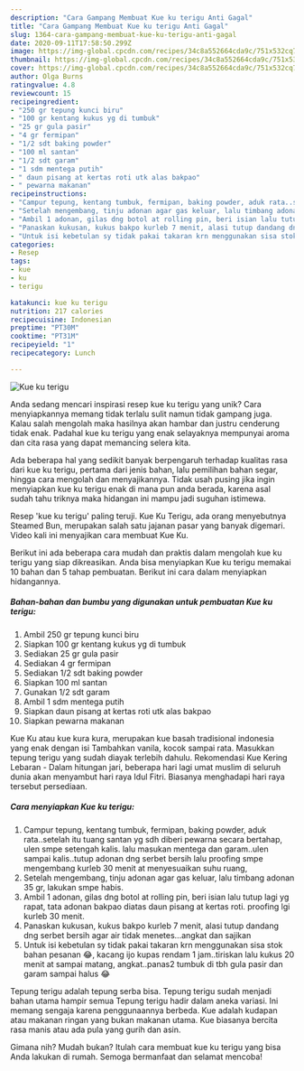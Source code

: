 ```yaml
---
description: "Cara Gampang Membuat Kue ku terigu Anti Gagal"
title: "Cara Gampang Membuat Kue ku terigu Anti Gagal"
slug: 1364-cara-gampang-membuat-kue-ku-terigu-anti-gagal
date: 2020-09-11T17:58:50.299Z
image: https://img-global.cpcdn.com/recipes/34c8a552664cda9c/751x532cq70/kue-ku-terigu-foto-resep-utama.jpg
thumbnail: https://img-global.cpcdn.com/recipes/34c8a552664cda9c/751x532cq70/kue-ku-terigu-foto-resep-utama.jpg
cover: https://img-global.cpcdn.com/recipes/34c8a552664cda9c/751x532cq70/kue-ku-terigu-foto-resep-utama.jpg
author: Olga Burns
ratingvalue: 4.8
reviewcount: 15
recipeingredient:
- "250 gr tepung kunci biru"
- "100 gr kentang kukus yg di tumbuk"
- "25 gr gula pasir"
- "4 gr fermipan"
- "1/2 sdt baking powder"
- "100 ml santan"
- "1/2 sdt garam"
- "1 sdm mentega putih"
- " daun pisang at kertas roti utk alas bakpao"
- " pewarna makanan"
recipeinstructions:
- "Campur tepung, kentang tumbuk, fermipan, baking powder, aduk rata..setelah itu tuang santan yg sdh diberi pewarna secara bertahap, ulen smpe setengah kalis. lalu masukan mentega dan garam..ulen sampai kalis..tutup adonan dng serbet bersih lalu proofing smpe mengembang kurleb 30 menit at menyesuaikan suhu ruang,"
- "Setelah mengembang, tinju adonan agar gas keluar, lalu timbang adonan 35 gr, lakukan smpe habis."
- "Ambil 1 adonan, gilas dng botol at rolling pin, beri isian lalu tutup lagi yg rapat, tata adonan bakpao diatas daun pisang at kertas roti. proofing lgi kurleb 30 menit."
- "Panaskan kukusan, kukus bakpo kurleb 7 menit, alasi tutup dandang dng serbet bersih agar air tidak menetes...angkat dan sajikan"
- "Untuk isi kebetulan sy tidak pakai takaran krn menggunakan sisa stok bahan pesanan 😂, kacang ijo kupas rendam 1 jam..tiriskan lalu kukus 20 menit at sampai matang, angkat..panas2 tumbuk di tbh gula pasir dan garam sampai halus 😂"
categories:
- Resep
tags:
- kue
- ku
- terigu

katakunci: kue ku terigu 
nutrition: 217 calories
recipecuisine: Indonesian
preptime: "PT30M"
cooktime: "PT31M"
recipeyield: "1"
recipecategory: Lunch

---
```



![Kue ku terigu](https://img-global.cpcdn.com/recipes/34c8a552664cda9c/751x532cq70/kue-ku-terigu-foto-resep-utama.jpg)

Anda sedang mencari inspirasi resep kue ku terigu yang unik? Cara menyiapkannya memang tidak terlalu sulit namun tidak gampang juga. Kalau salah mengolah maka hasilnya akan hambar dan justru cenderung tidak enak. Padahal kue ku terigu yang enak selayaknya mempunyai aroma dan cita rasa yang dapat memancing selera kita.

Ada beberapa hal yang sedikit banyak berpengaruh terhadap kualitas rasa dari kue ku terigu, pertama dari jenis bahan, lalu pemilihan bahan segar, hingga cara mengolah dan menyajikannya. Tidak usah pusing jika ingin menyiapkan kue ku terigu enak di mana pun anda berada, karena asal sudah tahu triknya maka hidangan ini mampu jadi suguhan istimewa.

Resep &#39;kue ku terigu&#39; paling teruji. Kue Ku Terigu, ada orang menyebutnya Steamed Bun, merupakan salah satu jajanan pasar yang banyak digemari. Video kali ini menyajikan cara membuat Kue Ku.


Berikut ini ada beberapa cara mudah dan praktis dalam mengolah kue ku terigu yang siap dikreasikan. Anda bisa menyiapkan Kue ku terigu memakai 10 bahan dan 5 tahap pembuatan. Berikut ini cara dalam menyiapkan hidangannya.

<!--inarticleads1-->

##### Bahan-bahan dan bumbu yang digunakan untuk pembuatan Kue ku terigu:

1. Ambil 250 gr tepung kunci biru
1. Siapkan 100 gr kentang kukus yg di tumbuk
1. Sediakan 25 gr gula pasir
1. Sediakan 4 gr fermipan
1. Sediakan 1/2 sdt baking powder
1. Siapkan 100 ml santan
1. Gunakan 1/2 sdt garam
1. Ambil 1 sdm mentega putih
1. Siapkan  daun pisang at kertas roti utk alas bakpao
1. Siapkan  pewarna makanan


Kue Ku atau kue kura kura, merupakan kue basah tradisional indonesia yang enak dengan isi Tambahkan vanila, kocok sampai rata. Masukkan tepung terigu yang sudah diayak terlebih dahulu. Rekomendasi Kue Kering Lebaran - Dalam hitungan jari, beberapa hari lagi umat muslim di seluruh dunia akan menyambut hari raya Idul Fitri. Biasanya menghadapi hari raya tersebut persediaan. 

<!--inarticleads2-->

##### Cara menyiapkan Kue ku terigu:

1. Campur tepung, kentang tumbuk, fermipan, baking powder, aduk rata..setelah itu tuang santan yg sdh diberi pewarna secara bertahap, ulen smpe setengah kalis. lalu masukan mentega dan garam..ulen sampai kalis..tutup adonan dng serbet bersih lalu proofing smpe mengembang kurleb 30 menit at menyesuaikan suhu ruang,
1. Setelah mengembang, tinju adonan agar gas keluar, lalu timbang adonan 35 gr, lakukan smpe habis.
1. Ambil 1 adonan, gilas dng botol at rolling pin, beri isian lalu tutup lagi yg rapat, tata adonan bakpao diatas daun pisang at kertas roti. proofing lgi kurleb 30 menit.
1. Panaskan kukusan, kukus bakpo kurleb 7 menit, alasi tutup dandang dng serbet bersih agar air tidak menetes...angkat dan sajikan
1. Untuk isi kebetulan sy tidak pakai takaran krn menggunakan sisa stok bahan pesanan 😂, kacang ijo kupas rendam 1 jam..tiriskan lalu kukus 20 menit at sampai matang, angkat..panas2 tumbuk di tbh gula pasir dan garam sampai halus 😂


Tepung terigu adalah tepung serba bisa. Tepung terigu sudah menjadi bahan utama hampir semua Tepung terigu hadir dalam aneka variasi. Ini memang sengaja karena penggunaannya berbeda. Kue adalah kudapan atau makanan ringan yang bukan makanan utama. Kue biasanya bercita rasa manis atau ada pula yang gurih dan asin. 

Gimana nih? Mudah bukan? Itulah cara membuat kue ku terigu yang bisa Anda lakukan di rumah. Semoga bermanfaat dan selamat mencoba!
